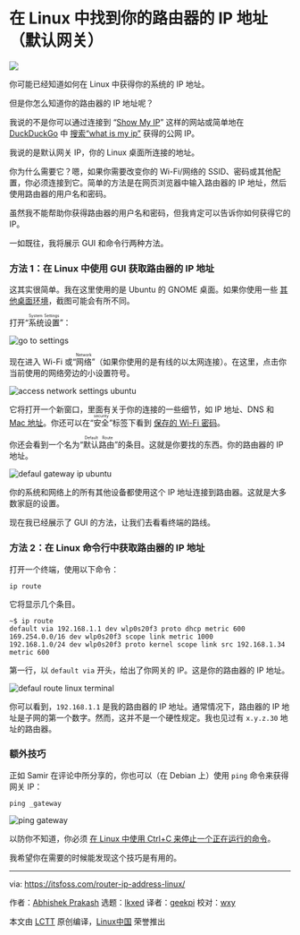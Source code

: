 [#]: subject: "Finding Your Router’s IP Address (Default Gateway) in Ubuntu and Other Linux"
[#]: via: "https://itsfoss.com/router-ip-address-linux/"
[#]: author: "Abhishek Prakash https://itsfoss.com/author/abhishek/"
[#]: collector: "lkxed"
[#]: translator: "geekpi"
[#]: reviewer: "wxy"
[#]: publisher: "wxy"
[#]: url: "https://linux.cn/article-14799-1.html"

在 Linux 中找到你的路由器的 IP 地址（默认网关）
======

![](https://img.linux.net.cn/data/attachment/album/202207/06/155222cgjpa9ppa19zr2g1.jpg)

你可能已经知道如何在 Linux 中获得你的系统的 IP 地址。

但是你怎么知道你的路由器的 IP 地址呢？

我说的不是你可以通过连接到 “[Show My IP][1]” 这样的网站或简单地在 [DuckDuckGo][3] 中 [搜索“what is my ip”][2] 获得的公网 IP。

我说的是默认网关 IP，你的 Linux 桌面所连接的地址。

你为什么需要它？嗯，如果你需要改变你的 Wi-Fi/网络的 SSID、密码或其他配置，你必须连接到它。简单的方法是在网页浏览器中输入路由器的 IP 地址，然后使用路由器的用户名和密码。

虽然我不能帮助你获得路由器的用户名和密码，但我肯定可以告诉你如何获得它的 IP。

一如既往，我将展示 GUI 和命令行两种方法。

### 方法 1：在 Linux 中使用 GUI 获取路由器的 IP 地址

这其实很简单。我在这里使用的是 Ubuntu 的 GNOME 桌面。如果你使用一些 [其他桌面环境][4]，截图可能会有所不同。

打开“<ruby>系统设置<rt>System Settings</rt></ruby>”：

![go to settings][5]

现在进入 Wi-Fi 或“<ruby>网络<rt>Network</rt></ruby>”（如果你使用的是有线的以太网连接）。在这里，点击你当前使用的网络旁边的小设置符号。

![access network settings ubuntu][6]

它将打开一个新窗口，里面有关于你的连接的一些细节，如 IP 地址、DNS 和 [Mac 地址][7]。你还可以在“<ruby>安全<rt>security</rt></ruby>”标签下看到 [保存的 Wi-Fi 密码][8]。

你还会看到一个名为“<ruby>默认路由<rt>Default Route</rt></ruby>”的条目。这就是你要找的东西。你的路由器的 IP 地址。

![defaul gateway ip ubuntu][9]

你的系统和网络上的所有其他设备都使用这个 IP 地址连接到路由器。这就是大多数家庭的设置。

现在我已经展示了 GUI 的方法，让我们去看看终端的路线。

### 方法 2：在 Linux 命令行中获取路由器的 IP 地址

打开一个终端，使用以下命令：

```
ip route
```

它将显示几个条目。

```
~$ ip route
default via 192.168.1.1 dev wlp0s20f3 proto dhcp metric 600 
169.254.0.0/16 dev wlp0s20f3 scope link metric 1000 
192.168.1.0/24 dev wlp0s20f3 proto kernel scope link src 192.168.1.34 metric 600
```

第一行，以 `default via` 开头，给出了你网关的 IP。这是你的路由器的 IP 地址。

![defaul route linux terminal][10]

你可以看到，`192.168.1.1` 是我的路由器的 IP 地址。通常情况下，路由器的 IP 地址是子网的第一个数字。然而，这并不是一个硬性规定。我也见过有 `x.y.z.30` 地址的路由器。

### 额外技巧

正如 Samir 在评论中所分享的，你也可以（在 Debian 上）使用 `ping` 命令来获得网关 IP：

```
ping _gateway
```

![ping gateway][11]

以防你不知道，你必须 [在 Linux 中使用 Ctrl+C 来停止一个正在运行的命令][12]。

我希望你在需要的时候能发现这个技巧是有用的。

--------------------------------------------------------------------------------

via: https://itsfoss.com/router-ip-address-linux/

作者：[Abhishek Prakash][a]
选题：[lkxed][b]
译者：[geekpi](https://github.com/geekpi)
校对：[wxy](https://github.com/wxy)

本文由 [LCTT](https://github.com/LCTT/TranslateProject) 原创编译，[Linux中国](https://linux.cn/) 荣誉推出

[a]: https://itsfoss.com/author/abhishek/
[b]: https://github.com/lkxed
[1]: https://www.showmyip.com/
[2]: https://duckduckgo.com/?q=what+is+my+ip&t=h_&ia=answer
[3]: https://itsfoss.com/duckduckgo-easter-eggs/
[4]: https://itsfoss.com/best-linux-desktop-environments/
[5]: https://itsfoss.com/wp-content/uploads/2022/02/go_to_settings.jpg
[6]: https://itsfoss.com/wp-content/uploads/2022/06/access-network-settings-ubuntu-800x448.png
[7]: https://itsfoss.com/change-mac-address-linux/
[8]: https://itsfoss.com/how-to-find-saved-wireless-wifi-passwords-ubuntu/
[9]: https://itsfoss.com/wp-content/uploads/2022/06/defaul-gateway-ip-ubuntu.png
[10]: https://itsfoss.com/wp-content/uploads/2022/06/defaul-route-linux-terminal.png
[11]: https://itsfoss.com/wp-content/uploads/2022/06/ping-gateway.png
[12]: https://itsfoss.com/stop-program-linux-terminal/
